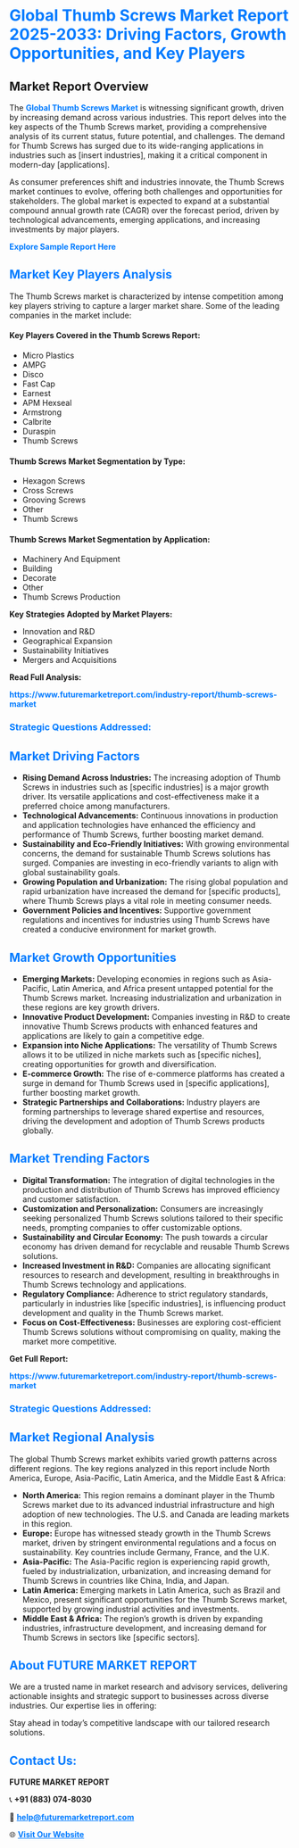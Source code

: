 <h1 style="color: #007BFF;">Global Thumb Screws Market Report 2025-2033: Driving Factors, Growth Opportunities, and Key Players</h1>

<section id="overview">
<h2>Market Report Overview</h2>
<p>The <a href="https://www.futuremarketreport.com/industry-report/thumb-screws-market" style="color: #007BFF; text-decoration: none;"><strong>Global Thumb Screws Market</strong></a> is witnessing significant growth, driven by increasing demand across various industries. This report delves into the key aspects of the Thumb Screws market, providing a comprehensive analysis of its current status, future potential, and challenges. The demand for Thumb Screws has surged due to its wide-ranging applications in industries such as [insert industries], making it a critical component in modern-day [applications].</p>
<p>As consumer preferences shift and industries innovate, the Thumb Screws market continues to evolve, offering both challenges and opportunities for stakeholders. The global market is expected to expand at a substantial compound annual growth rate (CAGR) over the forecast period, driven by technological advancements, emerging applications, and increasing investments by major players.</p>
</section>

<section id="overview">
<p><a href="https://www.futuremarketreport.com/request-sample/reportId=108544" style="color: #007BFF; text-decoration: none;"><strong>Explore Sample Report Here</strong></a></p>
</section>

<section id="key-players">
<h2 style="color: #007BFF;">Market Key Players Analysis</h2>
<p>The Thumb Screws market is characterized by intense competition among key players striving to capture a larger market share. Some of the leading companies in the market include:</p>
<h4>Key Players Covered in the Thumb Screws Report:</h4>
<ul><li>Micro Plastics</li><li>AMPG</li><li>Disco</li><li>Fast Cap</li><li>Earnest</li><li>APM Hexseal</li><li>Armstrong</li><li>Calbrite</li><li>Duraspin</li><li>Thumb Screws</li></ul>
<h4>Thumb Screws Market Segmentation by Type:</h4>
<ul><li>Hexagon Screws</li><li>Cross Screws</li><li>Grooving Screws</li><li>Other</li><li>Thumb Screws</li></ul>

<h4>Thumb Screws Market Segmentation by Application:</h4>
<ul><li>Machinery And Equipment</li><li>Building</li><li>Decorate</li><li>Other</li><li>Thumb Screws Production</li></ul>
<p><strong>Key Strategies Adopted by Market Players:</strong></p>
<ul>
<li>Innovation and R&D</li>
<li>Geographical Expansion</li>
<li>Sustainability Initiatives</li>
<li>Mergers and Acquisitions</li>
</ul>
</section>

<section>
<p><strong>Read Full Analysis: </strong></p><a href="https://www.futuremarketreport.com/industry-report/thumb-screws-market" style="color: #007BFF; text-decoration: none;"><strong>https://www.futuremarketreport.com/industry-report/thumb-screws-market</strong></a>
<h3 style="color: #007BFF;">Strategic Questions Addressed:</h3>
</section>

<section id="driving-factors">
<h2 style="color: #007BFF;">Market Driving Factors</h2>
<ul>
<li><strong>Rising Demand Across Industries:</strong> The increasing adoption of Thumb Screws in industries such as [specific industries] is a major growth driver. Its versatile applications and cost-effectiveness make it a preferred choice among manufacturers.</li>
<li><strong>Technological Advancements:</strong> Continuous innovations in production and application technologies have enhanced the efficiency and performance of Thumb Screws, further boosting market demand.</li>
<li><strong>Sustainability and Eco-Friendly Initiatives:</strong> With growing environmental concerns, the demand for sustainable Thumb Screws solutions has surged. Companies are investing in eco-friendly variants to align with global sustainability goals.</li>
<li><strong>Growing Population and Urbanization:</strong> The rising global population and rapid urbanization have increased the demand for [specific products], where Thumb Screws plays a vital role in meeting consumer needs.</li>
<li><strong>Government Policies and Incentives:</strong> Supportive government regulations and incentives for industries using Thumb Screws have created a conducive environment for market growth.</li>
</ul>
</section>

<section id="growth-opportunities">
<h2 style="color: #007BFF;">Market Growth Opportunities</h2>
<ul>
<li><strong>Emerging Markets:</strong> Developing economies in regions such as Asia-Pacific, Latin America, and Africa present untapped potential for the Thumb Screws market. Increasing industrialization and urbanization in these regions are key growth drivers.</li>
<li><strong>Innovative Product Development:</strong> Companies investing in R&D to create innovative Thumb Screws products with enhanced features and applications are likely to gain a competitive edge.</li>
<li><strong>Expansion into Niche Applications:</strong> The versatility of Thumb Screws allows it to be utilized in niche markets such as [specific niches], creating opportunities for growth and diversification.</li>
<li><strong>E-commerce Growth:</strong> The rise of e-commerce platforms has created a surge in demand for Thumb Screws used in [specific applications], further boosting market growth.</li>
<li><strong>Strategic Partnerships and Collaborations:</strong> Industry players are forming partnerships to leverage shared expertise and resources, driving the development and adoption of Thumb Screws products globally.</li>
</ul>
</section>

<section id="trending-factors">
<h2 style="color: #007BFF;">Market Trending Factors</h2>
<ul>
<li><strong>Digital Transformation:</strong> The integration of digital technologies in the production and distribution of Thumb Screws has improved efficiency and customer satisfaction.</li>
<li><strong>Customization and Personalization:</strong> Consumers are increasingly seeking personalized Thumb Screws solutions tailored to their specific needs, prompting companies to offer customizable options.</li>
<li><strong>Sustainability and Circular Economy:</strong> The push towards a circular economy has driven demand for recyclable and reusable Thumb Screws solutions.</li>
<li><strong>Increased Investment in R&D:</strong> Companies are allocating significant resources to research and development, resulting in breakthroughs in Thumb Screws technology and applications.</li>
<li><strong>Regulatory Compliance:</strong> Adherence to strict regulatory standards, particularly in industries like [specific industries], is influencing product development and quality in the Thumb Screws market.</li>
<li><strong>Focus on Cost-Effectiveness:</strong> Businesses are exploring cost-efficient Thumb Screws solutions without compromising on quality, making the market more competitive.</li>
</ul>
</section>

<section>
<p><strong>Get Full Report: </strong></p><a href="https://www.futuremarketreport.com/industry-report/thumb-screws-market" style="color: #007BFF; text-decoration: none;"><strong>https://www.futuremarketreport.com/industry-report/thumb-screws-market</strong></a>
<h3 style="color: #007BFF;">Strategic Questions Addressed:</h3>
</section>


<section id="regional-analysis">
<h2 style="color: #007BFF;">Market Regional Analysis</h2>
<p>The global Thumb Screws market exhibits varied growth patterns across different regions. The key regions analyzed in this report include North America, Europe, Asia-Pacific, Latin America, and the Middle East & Africa:</p>
<ul>
<li><strong>North America:</strong> This region remains a dominant player in the Thumb Screws market due to its advanced industrial infrastructure and high adoption of new technologies. The U.S. and Canada are leading markets in this region.</li>
<li><strong>Europe:</strong> Europe has witnessed steady growth in the Thumb Screws market, driven by stringent environmental regulations and a focus on sustainability. Key countries include Germany, France, and the U.K.</li>
<li><strong>Asia-Pacific:</strong> The Asia-Pacific region is experiencing rapid growth, fueled by industrialization, urbanization, and increasing demand for Thumb Screws in countries like China, India, and Japan.</li>
<li><strong>Latin America:</strong> Emerging markets in Latin America, such as Brazil and Mexico, present significant opportunities for the Thumb Screws market, supported by growing industrial activities and investments.</li>
<li><strong>Middle East & Africa:</strong> The region’s growth is driven by expanding industries, infrastructure development, and increasing demand for Thumb Screws in sectors like [specific sectors].</li>
</ul>
</section>

<footer>
<h2 style="color: #007BFF;">About FUTURE MARKET REPORT</h2>
<p>We are a trusted name in market research and advisory services, delivering actionable insights and strategic support to businesses across diverse industries. Our expertise lies in offering:</p>

<p>Stay ahead in today’s competitive landscape with our tailored research solutions.</p>

<h2 style="color: #007BFF;">Contact Us:</h2>
<p><strong>FUTURE MARKET REPORT</strong></p>
<p>📞 <strong>+91 (883) 074-8030</strong></p>
<p>📧 <strong><a href="mailto:help@futuremarketreport.com" style="color: #007BFF;">help@futuremarketreport.com</a></strong></p>
<p>🌐 <strong><a href="https://www.futuremarketreport.com/" style="color: #007BFF;">Visit Our Website</a></strong></p>
</footer>